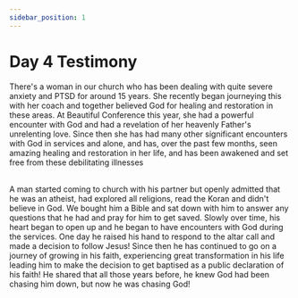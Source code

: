```yaml
---
sidebar_position: 1
---
```


# Day 4 Testimony

There's a woman in our church who has been dealing with quite severe anxiety and PTSD for around 15 years. She recently began journeying this with her coach and together believed God for healing and restoration in these areas. At Beautiful Conference this year, she had a powerful encounter with God and had a revelation of her heavenly Father's unrelenting love. Since then she has had many other significant encounters with God in services and alone, and has, over the past few months, seen amazing healing and restoration in her life, and has been awakened and set free from these debilitating illnesses

<br/>
A man started coming to church with his partner but openly admitted that he was an atheist, had explored all religions, read the Koran and didn't believe in God. We bought him a Bible and sat down with him to answer any questions that he had and pray for him to get saved. Slowly over time, his heart began to open up and he began to have encounters with God during the services.
One day he raised his hand to respond to the altar call and made a decision to follow Jesus! Since then he has continued to go on a journey of growing in his faith, experiencing great transformation in his life leading him to make the decision to get baptised as a public declaration of his faith! He shared that all those years before, he knew God had been chasing him down, but now he was chasing God!